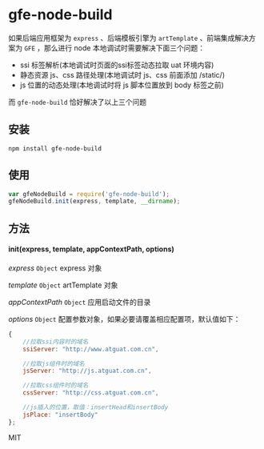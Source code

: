 # gfe-node-build

如果后端应用框架为 `express` 、后端模板引擎为 `artTemplate` 、前端集成解决方案为 `GFE` ，那么进行 node 本地调试时需要解决下面三个问题：
- ssi 标签解析(本地调试时页面的ssi标签动态拉取 uat 环境内容)
- 静态资源 js、css 路径处理(本地调试时 js、css 前面添加 /static/)
- js 位置的动态处理(本地调试时将 js 脚本位置放到 body 标签之前)

而 `gfe-node-build` 恰好解决了以上三个问题

## 安装
```
npm install gfe-node-build
```

## 使用
```javascript
var gfeNodeBuild = require('gfe-node-build');
gfeNodeBuild.init(express, template, __dirname);
```

## 方法
#### init(express, template, appContextPath, options)

*express* `Object` express 对象

*template* `Object` artTemplate 对象

*appContextPath* `Object` 应用启动文件的目录

*options* `Object` 配置参数对象，如果必要请覆盖相应配置项，默认值如下：

```javascript
{
    //拉取ssi内容时的域名
    ssiServer: "http://www.atguat.com.cn",

    //拉取js组件时的域名
    jsServer: "http://js.atguat.com.cn",

    //拉取css组件时的域名
    cssServer: "http://css.atguat.com.cn",

    //js插入的位置，取值：insertHead和insertBody
    jsPlace: "insertBody"
};
```

MIT